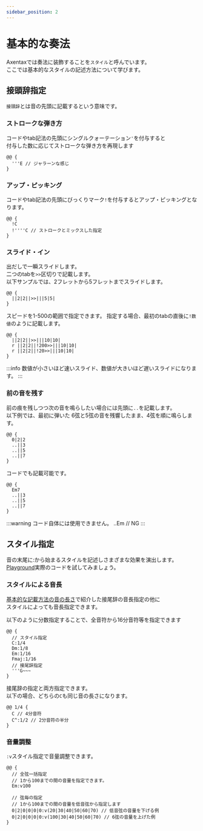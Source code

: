 ```yaml
---
sidebar_position: 2
---
```


# 基本的な奏法

Axentaxでは奏法に装飾することを`スタイル`と呼んでいます。\
ここでは基本的なスタイルの記述方法について学びます。

## 接頭辞指定

`接頭辞`とは音の先頭に記載するという意味です。

### ストロークな弾き方

コードやtab記法の先頭にシングルクォーテーション`'`を付与すると\
付与した数に応じてストロークな弾き方を再現します

```
@@ {
  '''E // ジャラーンな感じ
}
```

### アップ・ピッキング

コードやtab記法の先頭にびっくりマーク`!`を付与するとアップ・ピッキングとなります。

```
@@ {
  !C
  !''''C // ストロークとミックスした指定
}
```

### スライド・イン

出だしで一瞬スライドします。\
二つのtabを`>>`区切りで記載します。\
以下サンプルでは、2フレットから5フレットまでスライドします。

```
@@ {
  ||2|2||>>|||5|5|
}
```

スピードを1-500の範囲で指定できます。
指定する場合、最初のtabの直後に`!数値`のように記載します。

```
@@ {
  ||2|2||>>|||10|10|
  r ||2|2||!200>>|||10|10|
  r ||2|2||!20>>|||10|10|
}
```
:::info 数値が小さいほど速いスライド、数値が大きいほど遅いスライドになります。
:::

### 前の音を残す

前の痕を残しつつ次の音を鳴らしたい場合には先頭に`..`を記載します。\
以下例では、最初に弾いた 6弦と5弦の音を残響したまま、4弦を順に鳴らします。

```
@@ {
  0|2|2
  ..||3
  ..||5
  ..||7
}
```

コードでも記載可能です。

```
@@ {
  Em7
  ..||3
  ..||5
  ..||7
}
```
:::warning コード自体には使用できません。
..Em // NG
:::

## スタイル指定

音の末尾に:から始まるスタイルを記述しさまざまな効果を演出します。\
[Playground](https://axentax.github.io/axentax-playground/)実際のコードを試してみましょう。

<a id="tone-length"></a>
### スタイルによる音長

[基本的な記載方法の音の長さ](/docs/tutorial/basic-syntax#tone-length)で紹介した接尾辞の音長指定の他に\
スタイルによっても音長指定できます。

以下のように分数指定することで、全音符から16分音符等を指定できます

```
@@ {
  // スタイル指定
  C:1/4
  Dm:1/8
  Em:1/16
  Fmaj:1/16
  // 接尾辞指定
  '''G~~~
}
```

接尾辞の指定と両方指定できます。\
以下の場合、どちらの`C`も同じ音の長さになります。

```
@@ 1/4 {
  C // 4分音符
  C^:1/2 // 2分音符の半分
}
```

### 音量調整

`:v`スタイル指定で音量調整できます。

```
@@ {
  // 全弦一括指定
  // 1から100までの間の音量を指定できます。
  Em:v100

  // 弦毎の指定
  // 1から100までの間の音量を低音弦から指定します
  0|2|0|0|0|0:v(20|30|40|50|60|70) // 低音弦の音量を下げる例
  0|2|0|0|0|0:v(100|30|40|50|60|70) // 6弦の音量を上げた例
}
```
